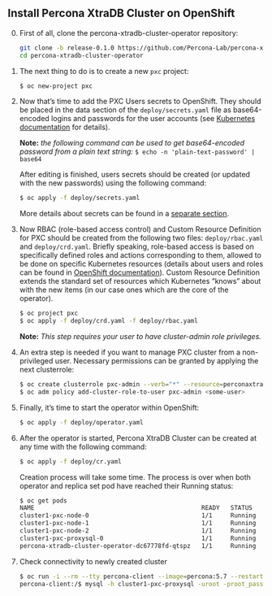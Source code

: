 Install Percona XtraDB Cluster on OpenShift
-----------------------------------------------

0. First of all, clone the percona-xtradb-cluster-operator repository:

   ```bash
   git clone -b release-0.1.0 https://github.com/Percona-Lab/percona-xtradb-cluster-operator
   cd percona-xtradb-cluster-operator
   ```

1. The next thing to do is to create a new `pxc` project:

   ```bash
   $ oc new-project pxc
   ```

2. Now that’s time to add the PXC Users secrets to OpenShift. They should be placed in the data section of the `deploy/secrets.yaml` file as base64-encoded logins and passwords for the user accounts (see [Kubernetes documentation](https://kubernetes.io/docs/concepts/configuration/secret/) for details).

   **Note:** *the following command can be used to get base64-encoded password from a plain text string:* `$ echo -n 'plain-text-password' | base64`

   After editing is finished, users secrets should be created (or updated with the new passwords) using the following command:

   ```bash
   $ oc apply -f deploy/secrets.yaml
   ```

   More details about secrets can be found in a [separate section](../configure/users).

3. Now RBAC (role-based access control) and Custom Resource Definition for PXC should be created from the following two files: `deploy/rbac.yaml` and `deploy/crd.yaml`. Briefly speaking, role-based access is based on specifically defined roles and actions corresponding to them, allowed to be done on specific Kubernetes resources (details about users and roles can be found in [OpenShift documentation](https://docs.openshift.com/enterprise/3.0/architecture/additional_concepts/authorization.html)). Custom Resource Definition extends the standard set of resources which Kubernetes “knows” about with the new items (in our case ones which are the core of the operator).

   ```bash
   $ oc project pxc
   $ oc apply -f deploy/crd.yaml -f deploy/rbac.yaml
   ```

   **Note:** *This step requires your user to have cluster-admin role privileges.*

4. An extra step is needed if you want to manage PXC cluster from a non-privileged user. Necessary permissions can be granted by applying the next clusterrole:

   ```bash
   $ oc create clusterrole pxc-admin --verb="*" --resource=perconaxtradbclusters.pxc.percona.com,perconaxtradbbackups.pxc.percona.com
   $ oc adm policy add-cluster-role-to-user pxc-admin <some-user>
   ```

5. Finally, it’s time to start the operator within OpenShift:

   ```bash
   $ oc apply -f deploy/operator.yaml
   ```

6. After the operator is started, Percona XtraDB Cluster can be created at any time with the following command:

      ```bash
      $ oc apply -f deploy/cr.yaml
      ```

   Creation process will take some time. The process is over when both operator and replica set pod have reached their Running status:

   ```bash
   $ oc get pods
   NAME                                              READY   STATUS    RESTARTS   AGE
   cluster1-pxc-node-0                               1/1     Running   0          5m
   cluster1-pxc-node-1                               1/1     Running   0          4m
   cluster1-pxc-node-2                               1/1     Running   0          2m
   cluster1-pxc-proxysql-0                           1/1     Running   0          5m
   percona-xtradb-cluster-operator-dc67778fd-qtspz   1/1     Running   0          6m
   ```

7. Check connectivity to newly created cluster

   ```bash
   $ oc run -i --rm --tty percona-client --image=percona:5.7 --restart=Never -- bash -il
   percona-client:/$ mysql -h cluster1-pxc-proxysql -uroot -proot_password
   ```
